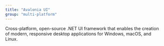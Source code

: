 ```yaml
---
title: "Avalonia UI"
group: "multi-platform"
---
```


Cross-platform, open-source .NET UI framework that enables the creation of modern, responsive desktop applications for Windows, macOS, and Linux.